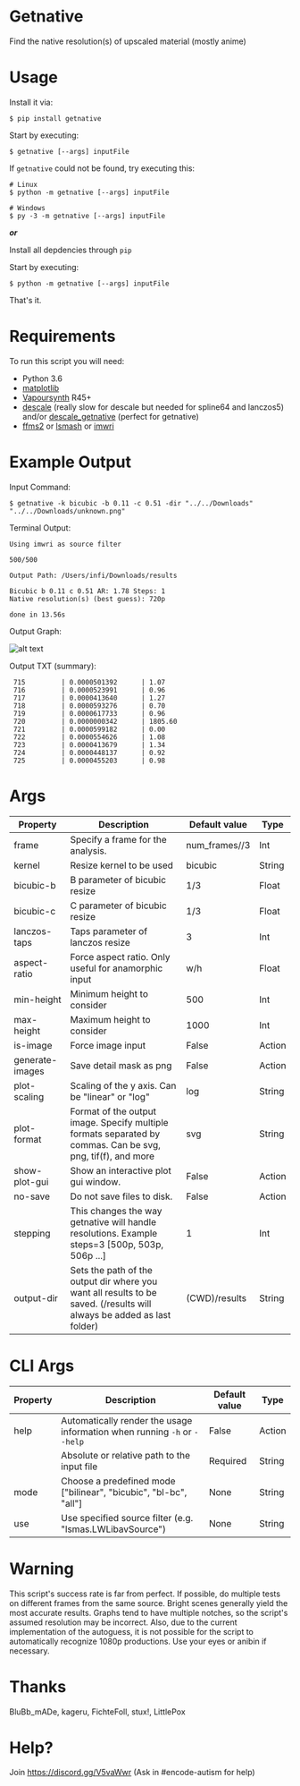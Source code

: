 # Getnative
Find the native resolution(s) of upscaled material (mostly anime)

# Usage
Install it via:

    $ pip install getnative
    
Start by executing:

    $ getnative [--args] inputFile
    
If `getnative` could not be found, try executing this:

    # Linux
    $ python -m getnative [--args] inputFile
    
    # Windows
    $ py -3 -m getnative [--args] inputFile

***or***  
  
Install all depdencies through `pip`

Start by executing:

    $ python -m getnative [--args] inputFile

That's it.

# Requirements

To run this script you will need:

* Python 3.6
* [matplotlib](http://matplotlib.org/users/installing.html)
* [Vapoursynth](http://www.vapoursynth.com) R45+
* [descale](https://github.com/Irrational-Encoding-Wizardry/vapoursynth-descale) (really slow for descale but needed for spline64 and lanczos5) 
and/or [descale_getnative](https://github.com/OrangeChannel/vapoursynth-descale) (perfect for getnative)
* [ffms2](https://github.com/FFMS/ffms2) or [lsmash](https://github.com/VFR-maniac/L-SMASH-Works) or [imwri](https://forum.doom9.org/showthread.php?t=170981)

# Example Output
Input Command:

    $ getnative -k bicubic -b 0.11 -c 0.51 -dir "../../Downloads" "../../Downloads/unknown.png"

Terminal Output:
```
Using imwri as source filter

500/500

Output Path: /Users/infi/Downloads/results

Bicubic b 0.11 c 0.51 AR: 1.78 Steps: 1
Native resolution(s) (best guess): 720p

done in 13.56s
```

Output Graph:

![alt text](https://nayu.moe/OSnWbP)

Output TXT (summary):
```
 715		 | 0.0000501392		 | 1.07
 716		 | 0.0000523991		 | 0.96
 717		 | 0.0000413640		 | 1.27
 718		 | 0.0000593276		 | 0.70
 719		 | 0.0000617733		 | 0.96
 720		 | 0.0000000342		 | 1805.60
 721		 | 0.0000599182		 | 0.00
 722		 | 0.0000554626		 | 1.08
 723		 | 0.0000413679		 | 1.34
 724		 | 0.0000448137		 | 0.92
 725		 | 0.0000455203		 | 0.98
```

# Args

| Property | Description | Default value | Type |
| -------- | ----------- | ------------------ | ---- |
| frame | Specify a frame for the analysis. | num_frames//3 | Int |
| kernel | Resize kernel to be used | bicubic | String |
| bicubic-b | B parameter of bicubic resize | 1/3 | Float |
| bicubic-c | C parameter of bicubic resize | 1/3 | Float |
| lanczos-taps | Taps parameter of lanczos resize | 3 | Int |
| aspect-ratio | Force aspect ratio. Only useful for anamorphic input| w/h | Float |
| min-height | Minimum height to consider | 500 | Int |
| max-height | Maximum height to consider | 1000 | Int |
| is-image | Force image input | False | Action |
| generate-images | Save detail mask as png | False | Action |
| plot-scaling | Scaling of the y axis. Can be "linear" or "log" | log | String |
| plot-format | Format of the output image. Specify multiple formats separated by commas. Can be svg, png, tif(f), and more | svg | String |
| show-plot-gui | Show an interactive plot gui window. | False | Action |
| no-save | Do not save files to disk. | False | Action |
| stepping | This changes the way getnative will handle resolutions. Example steps=3 [500p, 503p, 506p ...] | 1 | Int |
| output-dir | Sets the path of the output dir where you want all results to be saved. (/results will always be added as last folder) | (CWD)/results | String |

# CLI Args

| Property | Description | Default value | Type |
| -------- | ----------- | ------------------ | ---- |
| help | Automatically render the usage information when running `-h` or `--help` | False | Action |
|  | Absolute or relative path to the input file | Required | String |
| mode | Choose a predefined mode \["bilinear", "bicubic", "bl-bc", "all"\] | None | String |
| use | Use specified source filter (e.g. "lsmas.LWLibavSource") | None | String |

# Warning
This script's success rate is far from perfect.
If possible, do multiple tests on different frames from the same source.
Bright scenes generally yield the most accurate results.
Graphs tend to have multiple notches, so the script's assumed resolution may be incorrect.
Also, due to the current implementation of the autoguess, it is not possible for the script 
to automatically recognize 1080p productions.
Use your eyes or anibin if necessary.
  
# Thanks  
BluBb_mADe, kageru, FichteFoll, stux!, LittlePox

# Help?

Join https://discord.gg/V5vaWwr (Ask in #encode-autism for help)
